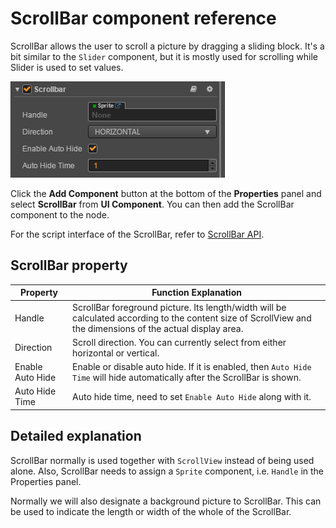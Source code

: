 # ScrollBar component reference

ScrollBar allows the user to scroll a picture by dragging a sliding block. It's a bit similar to the `Slider` component, but it is mostly used for scrolling while Slider is used to set values.

![scrollbar.png](./scrollbar/scrollbar.png)

Click the **Add Component** button at the bottom of the **Properties** panel and select **ScrollBar** from **UI Component**. You can then add the ScrollBar component to the node.

For the script interface of the ScrollBar, refer to [ScrollBar API](../../../api/en/classes/Scrollbar.html).

## ScrollBar property

| Property |   Function Explanation
| -------------- | ----------- |
| Handle           | ScrollBar foreground picture. Its length/width will be calculated according to the content size of ScrollView and the dimensions of the actual display area.
| Direction        | Scroll direction. You can currently select from either horizontal or vertical.
| Enable Auto Hide | Enable or disable auto hide. If it is enabled, then `Auto Hide Time` will hide automatically after the ScrollBar is shown.
| Auto Hide Time   | Auto hide time, need to set `Enable Auto Hide` along with it.

## Detailed explanation

ScrollBar normally is used together with `ScrollView` instead of being used alone. Also, ScrollBar needs to assign a `Sprite` component, i.e. `Handle` in the Properties panel.

Normally we will also designate a background picture to ScrollBar. This can be used to indicate the length or width of the whole of the ScrollBar.
